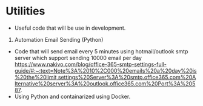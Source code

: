 # Utilities
- Useful code that will be use in development.

1. Automation Email Sending (Python)
  - Code that will send email every 5 minutes using hotmail/outlook smtp server which support sending 10000 email per day <https://www.nakivo.com/blog/office-365-smtp-settings-full-guide/#:~:text=Note%3A%2010%2C000%20emails%20a%20day%20is%20the%20limit,settings%20Server%3A%20smtp.office365.com%20Alternative%20server%3A%20outlook.office365.com%20Port%3A%20587>.
  - Using Python and containarized using Docker.
